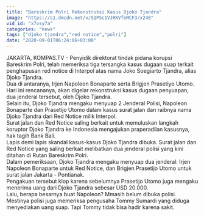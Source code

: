 ```yaml
---
title: "Bareskrim Polri Rekonstruksi Kasus Djoko Tjandra"
image: "https://s1.dmcdn.net/v/SQPSc1VJRKVfeMCF3/x240"
vid_id: "x7vsy7a"
categories: "news"
tags: ["djoko tjandra","red notice","polri"]
date: "2020-09-01T06:24:06+03:00"
---
```

JAKARTA, KOMPAS.TV - Penyidik direktorat tindak pidana korupsi Bareskrim Polri, telah memeriksa tiga tersangka kasus dugaan suap terkait penghapusan red notice di Interpol atas nama Joko Soegiarto Tjandra, alias Djoko Tjandra.    <br>Dua di antaranya, Irjen Napoleon Bonaparte serta Brigjen Prasetiyo Utomo. Hari ini rencananya, akan digelar rekonstruksi kasus dugaan penyuapan, dua jenderal tersebut, oleh Djoko Tjandra.   <br>Selain itu, Djoko Tjandra mengaku menyuap 2 Jenderal Polisi, Napoleon Bonaparte dan Prasetijo Utomo dalam kasus surat jalan dan raibnya nama Djoko Tjandra dari Red Notice milik Interpol.   <br>Surat jalan dan Red Notice saling berkait untuk memuluskan langkah koruptor Djoko Tjandra ke Indonesia mengajukan praperadilan kasusnya, hak tagih Bank Bali.   <br>Lapis demi lapis skandal kasus-kasus Djoko Tjandra dibuka. Surat jalan dan Red Notice yang saling berkait melibatkan dua jenderal polisi yang kini ditahan di Rutan Bareskrim Polri.   <br>Dalam pemeriksaan, Djoko Tjandra mengaku menyuap dua jenderal: Irjen Napoleon Bonaparte untuk Red Notice, dan Brigjen Prasetijo Utomo untuk surat jalan Jakarta - Pontianak.   <br>Pengakuan tersebut klop karena sebelumnya Prasetijo Utomo juga mengaku menerima uang dari Djoko Tjandra sebesar USD 20.000.   <br>Lalu, berapa besarnya buat Napoleon? Mmasih belum dibuka polisi.   <br>Mestinya polisi juga memeriksa pengusaha Tommy Sumardi yang diduga menyediakan uang suap. Tapi Tommy tidak bisa hadir karena sakit.   <br>
